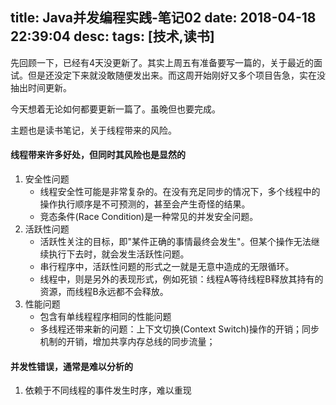 title: Java并发编程实践-笔记02
date: 2018-04-18 22:39:04
desc: 
tags: [技术,读书] 
---

先回顾一下，已经有4天没更新了。其实上周五有准备要写一篇的，关于最近的面试。但是还没定下来就没敢随便发出来。而这周开始刚好又多个项目告急，实在没抽出时间更新。

今天想着无论如何都要更新一篇了。虽晚但也要完成。

主题也是读书笔记，关于线程带来的风险。

<!-- more -->

#### 线程带来许多好处，但同时其风险也是显然的
1. 安全性问题
    * 线程安全性可能是非常复杂的。在没有充足同步的情况下，多个线程中的操作执行顺序是不可预测的，甚至会产生奇怪的结果。
    * 竞态条件(Race Condition)是一种常见的并发安全问题。
2. 活跃性问题
    * 活跃性关注的目标，即"某件正确的事情最终会发生"。但某个操作无法继续执行下去时，就会发生活跃性问题。
    * 串行程序中，活跃性问题的形式之一就是无意中造成的无限循环。
    * 线程中，则是另外的表现形式，例如死锁：线程A等待线程B释放其持有的资源，而线程B永远都不会释放。  
3. 性能问题
    * 包含有单线程程序相同的性能问题
    * 多线程还带来新的问题：上下文切换(Context Switch)操作的开销；同步机制的开销，增加共享内存总线的同步流量；

#### 并发性错误，通常是难以分析的
1. 依赖于不同线程的事件发生时序，难以重现